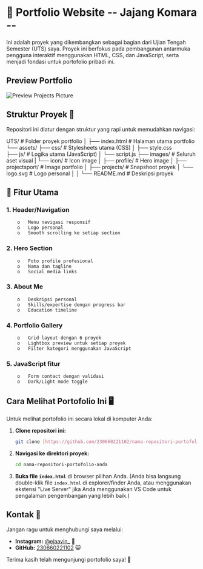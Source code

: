 # 🔗 Portfolio Website -- Jajang Komara  --
Ini adalah proyek yang dikembangkan sebagai bagian dari Ujian Tengah Semester (UTS) saya. Proyek ini berfokus pada pembangunan antarmuka pengguna interaktif menggunakan HTML, CSS, dan JavaScript, serta menjadi fondasi untuk portofolio pribadi ini.

## Preview Portfolio
![Preview Projects Picture](assets/images/fotopribadi.png)


## Struktur Proyek 📂

Repositori ini diatur dengan struktur yang rapi untuk memudahkan navigasi:

UTS/                      # Folder proyek portfolio
│
├── index.html            # Halaman utama portfolio
└── assets/
    ├── css/              # Stylesheets utama (CSS)
    │   ├── style.css  
    ├── js/               # Logika utama (JavaScript)
    │   └── script.js
    ├── images/           # Seluruh aset visual
    |   └── icon/         # Icon image
    │   ├── profile/      # Hero image
    │   ├── projectsport/ # Image portfolio
    │   ├── projects/     # Snapshoot proyek
    │   └── logo.svg      # Logo personal
    │
    │
    └── README.md         # Deskripsi proyek

## 🚀 Fitur Utama 

### 1.	Header/Navigation
        o	Menu navigasi responsif
        o	Logo personal
        o	Smooth scrolling ke setiap section
### 2.	Hero Section 
        o	Foto profile profesional
        o	Nama dan tagline
        o	Social media links
### 3.	About Me
        o	Deskripsi personal
        o	Skills/expertise dengan progress bar
        o	Education timeline
### 4.	Portfolio Gallery
        o	Grid layout dengan 6 proyek
        o	Lightbox preview untuk setiap proyek
        o	Filter kategori menggunakan JavaScript

### 5.	JavaScript fitur
        o	Form contact dengan validasi 
        o	Dark/Light mode toggle 

## Cara Melihat Portofolio Ini 🖥️

Untuk melihat portofolio ini secara lokal di komputer Anda:

1.  **Clone repositori ini:**
    ```bash
    git clone [https://github.com/230660221102/nama-repositori-portofolio-anda.git](https://github.com/230660221102/nama-repositori-portofolio-anda.git)
    ```
2.  **Navigasi ke direktori proyek:**
    ```bash
    cd nama-repositori-portofolio-anda
    ```
3.  **Buka file `index.html`** di browser pilihan Anda.
    (Anda bisa langsung double-klik file `index.html` di explorer/finder Anda, atau menggunakan ekstensi "Live Server" jika Anda menggunakan VS Code untuk pengalaman pengembangan yang lebih baik.)

## Kontak 📧

Jangan ragu untuk menghubungi saya melalui:
* **Instagram:** [@ejaavin_](https://www.instagram.com/ejaavin_/) 📸
* **GitHub:** [230660221102](https://github.com/230660221102) 😺

Terima kasih telah mengunjungi portofolio saya! 🙏
